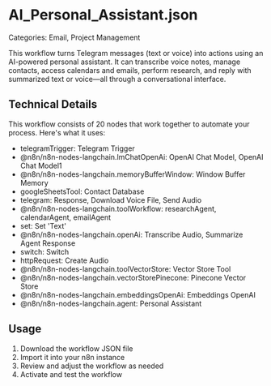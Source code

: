 # AI_Personal_Assistant.json

Categories: Email, Project Management

This workflow turns Telegram messages (text or voice) into actions using an AI-powered personal assistant. It can transcribe voice notes, manage contacts, access calendars and emails, perform research, and reply with summarized text or voice—all through a conversational interface.

## Technical Details

This workflow consists of 20 nodes that work together to automate your process. Here's what it uses:

- telegramTrigger: Telegram Trigger
- @n8n/n8n-nodes-langchain.lmChatOpenAi: OpenAI Chat Model, OpenAI Chat Model1
- @n8n/n8n-nodes-langchain.memoryBufferWindow: Window Buffer Memory
- googleSheetsTool: Contact Database
- telegram: Response, Download Voice File, Send Audio
- @n8n/n8n-nodes-langchain.toolWorkflow: researchAgent, calendarAgent, emailAgent
- set: Set 'Text'
- @n8n/n8n-nodes-langchain.openAi: Transcribe Audio, Summarize Agent Response
- switch: Switch
- httpRequest: Create Audio
- @n8n/n8n-nodes-langchain.toolVectorStore: Vector Store Tool
- @n8n/n8n-nodes-langchain.vectorStorePinecone: Pinecone Vector Store
- @n8n/n8n-nodes-langchain.embeddingsOpenAi: Embeddings OpenAI
- @n8n/n8n-nodes-langchain.agent: Personal Assistant

## Usage

1. Download the workflow JSON file
2. Import it into your n8n instance
3. Review and adjust the workflow as needed
4. Activate and test the workflow

